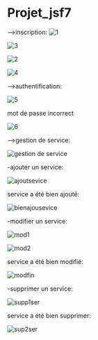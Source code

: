 # Projet_jsf7
-->inscription:
![1](https://github.com/safae12-1/Projet_jsf7/assets/124156186/1dbdfacd-b2bc-482c-9052-7230d61da56f)

![3](https://github.com/safae12-1/Projet_jsf7/assets/124156186/a821c0d9-92cb-429f-b5e8-0a21388f757f)


![2](https://github.com/safae12-1/Projet_jsf7/assets/124156186/c3a4dca2-9d0f-42fd-a5a8-7e7f74c59ad3)

![4](https://github.com/safae12-1/Projet_jsf7/assets/124156186/a71fb55e-bbb2-4a5b-b90b-22e5fcc52c2f)

-->authentification:

![5](https://github.com/safae12-1/Projet_jsf7/assets/124156186/66dc6ba0-06fc-49ef-b563-849995924dbe)

mot de passe incorrect

![6](https://github.com/safae12-1/Projet_jsf7/assets/124156186/6df53a7a-c24f-43af-8286-c7bb9dbb7bf7)

-->gestion de service:

![gestion de service](https://github.com/safae12-1/Projet_jsf7/assets/124156186/e1e5d26b-a166-4962-86b6-e3ca699ab3b9)

-ajouter un service:

![ajoutsevice](https://github.com/safae12-1/Projet_jsf7/assets/124156186/30611bc7-127c-4c6c-a50c-e9b654c1d99b)

service a été bien ajouté:

![bienajousevice](https://github.com/safae12-1/Projet_jsf7/assets/124156186/2e1064cf-cadd-4ffe-8f2b-5556399e4bda)

-modifier un service:

![mod1](https://github.com/safae12-1/Projet_jsf7/assets/124156186/3758af38-aa52-4d92-9d72-10f5c6c62219)

![mod2](https://github.com/safae12-1/Projet_jsf7/assets/124156186/6c99e60c-5bed-479a-8c09-3bb7b1913163)

service a été bien modifié:

![modfin](https://github.com/safae12-1/Projet_jsf7/assets/124156186/46a4b637-b86c-480a-9c24-ded0698e7c64)

-supprimer un service:

![supp1ser](https://github.com/safae12-1/Projet_jsf7/assets/124156186/9bced744-35d5-49aa-9c8b-cc0f8f32f1da)

service a été bien supprimer:

![sup2ser](https://github.com/safae12-1/Projet_jsf7/assets/124156186/ec6e15a6-5842-45f7-aa84-f0f72f90faeb)

